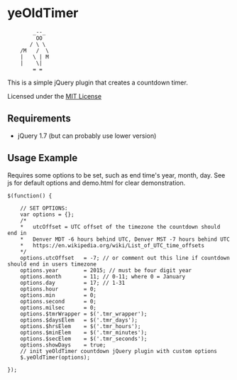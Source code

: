 yeOldTimer
==============

```
	    _--_
	     OO
	   / \ \
	/M   /  \
	|   \ | M
	|    \|
	    = =
```

This is a simple jQuery plugin that creates a countdown timer.

Licensed under the [MIT License](http://www.opensource.org/licenses/mit-license.php)

Requirements
--------------
* jQuery 1.7 (but can probably use lower version)

Usage Example
--------------

Requires some options to be set, such as end time's year, month, day.  See js for default options and demo.html for clear demonstration.

```
$(function() {
	
	// SET OPTIONS:
	var options = {};
	/*
	*	utcOffset = UTC offset of the timezone the countdown should end in
	*	Denver MDT -6 hours behind UTC, Denver MST -7 hours behind UTC
	*	https://en.wikipedia.org/wiki/List_of_UTC_time_offsets
	*/
	options.utcOffset	= -7; // or comment out this line if countdown should end in users timezone
	options.year		= 2015; // must be four digit year
	options.month		= 11; // 0-11; where 0 = January
	options.day			= 17; // 1-31
	options.hour		= 0;
	options.min			= 0;
	options.second		= 0;
	options.milsec		= 0;
	options.$tmrWrapper	= $('.tmr_wrapper');
	options.$daysElem	= $('.tmr_days');
	options.$hrsElem	= $('.tmr_hours');
	options.$minElem	= $('.tmr_minutes');
	options.$secElem	= $('.tmr_seconds');
	options.showDays	= true;
	// init yeOldTimer countdown jQuery plugin with custom options
	$.yeOldTimer(options);
	
});

```

